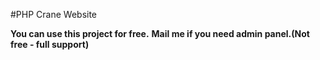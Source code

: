 #PHP Crane Website


**You can use this project for free.**
**Mail me if you need admin panel.(Not free - full support)**
